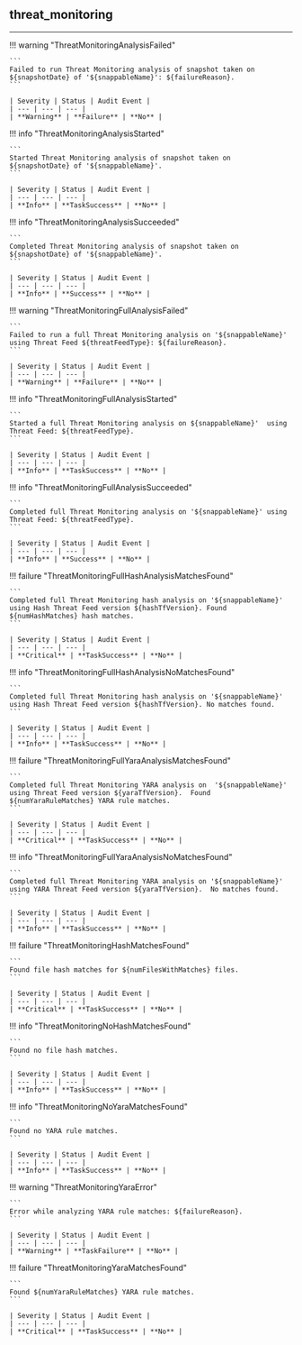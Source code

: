 ## threat_monitoring
---

!!! warning "ThreatMonitoringAnalysisFailed"

    ```
    Failed to run Threat Monitoring analysis of snapshot taken on ${snapshotDate} of '${snappableName}': ${failureReason}.
    ```

    | Severity | Status | Audit Event |
    | --- | --- | --- |
    | **Warning** | **Failure** | **No** |

!!! info "ThreatMonitoringAnalysisStarted"

    ```
    Started Threat Monitoring analysis of snapshot taken on ${snapshotDate} of '${snappableName}'.
    ```

    | Severity | Status | Audit Event |
    | --- | --- | --- |
    | **Info** | **TaskSuccess** | **No** |

!!! info "ThreatMonitoringAnalysisSucceeded"

    ```
    Completed Threat Monitoring analysis of snapshot taken on ${snapshotDate} of '${snappableName}'.
    ```

    | Severity | Status | Audit Event |
    | --- | --- | --- |
    | **Info** | **Success** | **No** |

!!! warning "ThreatMonitoringFullAnalysisFailed"

    ```
    Failed to run a full Threat Monitoring analysis on '${snappableName}'  using Threat Feed ${threatFeedType}: ${failureReason}.
    ```

    | Severity | Status | Audit Event |
    | --- | --- | --- |
    | **Warning** | **Failure** | **No** |

!!! info "ThreatMonitoringFullAnalysisStarted"

    ```
    Started a full Threat Monitoring analysis on ${snappableName}'  using Threat Feed: ${threatFeedType}.
    ```

    | Severity | Status | Audit Event |
    | --- | --- | --- |
    | **Info** | **TaskSuccess** | **No** |

!!! info "ThreatMonitoringFullAnalysisSucceeded"

    ```
    Completed full Threat Monitoring analysis on '${snappableName}' using Threat Feed: ${threatFeedType}.
    ```

    | Severity | Status | Audit Event |
    | --- | --- | --- |
    | **Info** | **Success** | **No** |

!!! failure "ThreatMonitoringFullHashAnalysisMatchesFound"

    ```
    Completed full Threat Monitoring hash analysis on '${snappableName}' using Hash Threat Feed version ${hashTfVersion}. Found ${numHashMatches} hash matches.
    ```

    | Severity | Status | Audit Event |
    | --- | --- | --- |
    | **Critical** | **TaskSuccess** | **No** |

!!! info "ThreatMonitoringFullHashAnalysisNoMatchesFound"

    ```
    Completed full Threat Monitoring hash analysis on '${snappableName}' using Hash Threat Feed version ${hashTfVersion}. No matches found.
    ```

    | Severity | Status | Audit Event |
    | --- | --- | --- |
    | **Info** | **TaskSuccess** | **No** |

!!! failure "ThreatMonitoringFullYaraAnalysisMatchesFound"

    ```
    Completed full Threat Monitoring YARA analysis on  '${snappableName}' using Threat Feed version ${yaraTfVersion}.  Found ${numYaraRuleMatches} YARA rule matches.
    ```

    | Severity | Status | Audit Event |
    | --- | --- | --- |
    | **Critical** | **TaskSuccess** | **No** |

!!! info "ThreatMonitoringFullYaraAnalysisNoMatchesFound"

    ```
    Completed full Threat Monitoring YARA analysis on '${snappableName}' using YARA Threat Feed version ${yaraTfVersion}.  No matches found.
    ```

    | Severity | Status | Audit Event |
    | --- | --- | --- |
    | **Info** | **TaskSuccess** | **No** |

!!! failure "ThreatMonitoringHashMatchesFound"

    ```
    Found file hash matches for ${numFilesWithMatches} files.
    ```

    | Severity | Status | Audit Event |
    | --- | --- | --- |
    | **Critical** | **TaskSuccess** | **No** |

!!! info "ThreatMonitoringNoHashMatchesFound"

    ```
    Found no file hash matches.
    ```

    | Severity | Status | Audit Event |
    | --- | --- | --- |
    | **Info** | **TaskSuccess** | **No** |

!!! info "ThreatMonitoringNoYaraMatchesFound"

    ```
    Found no YARA rule matches.
    ```

    | Severity | Status | Audit Event |
    | --- | --- | --- |
    | **Info** | **TaskSuccess** | **No** |

!!! warning "ThreatMonitoringYaraError"

    ```
    Error while analyzing YARA rule matches: ${failureReason}.
    ```

    | Severity | Status | Audit Event |
    | --- | --- | --- |
    | **Warning** | **TaskFailure** | **No** |

!!! failure "ThreatMonitoringYaraMatchesFound"

    ```
    Found ${numYaraRuleMatches} YARA rule matches.
    ```

    | Severity | Status | Audit Event |
    | --- | --- | --- |
    | **Critical** | **TaskSuccess** | **No** |
